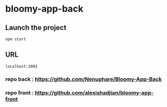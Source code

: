 # bloomy-app-back


## Launch the project
```
npm start
```

## URL
```
localhost:3003
```

### repo back : https://github.com/Nenuphare/Bloomy-App-Back

### repo front : https://github.com/alexishadjian/bloomy-app-front